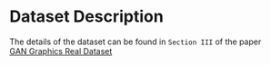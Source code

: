 # Dataset Description 

The details of the dataset can be found in `Section III` of the paper </br>
[GAN Graphics Real Dataset](https://github.com/manjaryp/GANvsGraphicsvsReal/tree/main/Dataset) 
